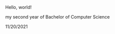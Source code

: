  Hello, world!  

 my second year of Bachelor of Computer Science
 
 11/20/2021  


<!---
eirczliu/eirczliu is a ✨ special ✨ repository because its `README.md` (this file) appears on your GitHub profile.
You can click the Preview link to take a look at your changes.
--->
